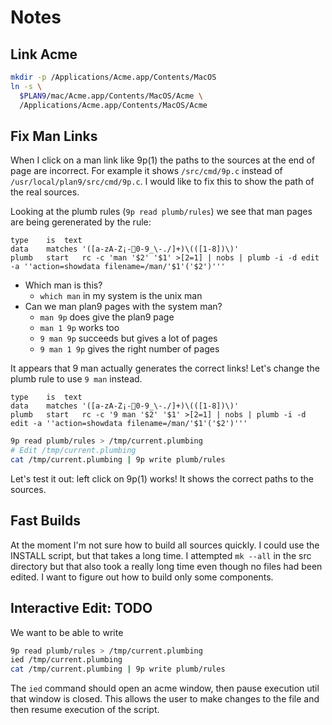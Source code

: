 Notes
=====

Link Acme
---------
```bash
mkdir -p /Applications/Acme.app/Contents/MacOS
ln -s \
  $PLAN9/mac/Acme.app/Contents/MacOS/Acme \
  /Applications/Acme.app/Contents/MacOS/Acme
```

Fix Man Links
-------------
When I click on a man link like 9p(1) the paths to the sources
at the end of page are incorrect. For example it shows
`/src/cmd/9p.c` instead of `/usr/local/plan9/src/cmd/9p.c`.
I would like to fix this to show the path of the real sources.

Looking at the plumb rules (`9p read plumb/rules`) we see that
man pages are being gerenerated by the rule:

```text
type	is	text
data	matches	'([a-zA-Z¡-￿0-9_\-./]+)\(([1-8])\)'
plumb	start	rc -c 'man '$2' '$1' >[2=1] | nobs | plumb -i -d edit -a ''action=showdata filename=/man/'$1'('$2')'''
```

* Which man is this?
	* `which man` in my system is the unix man
* Can we man plan9 pages with the system man?
	* `man 9p` does give the plan9 page
	* `man 1 9p` works too
	* `9 man 9p` succeeds but gives a lot of pages
	* `9 man 1 9p` gives the right number of pages

It appears that 9 man actually generates the correct links!
Let's change the plumb rule to use `9 man` instead.

```text
type	is	text
data	matches	'([a-zA-Z¡-￿0-9_\-./]+)\(([1-8])\)'
plumb	start	rc -c '9 man '$2' '$1' >[2=1] | nobs | plumb -i -d edit -a ''action=showdata filename=/man/'$1'('$2')'''
```

```bash
9p read plumb/rules > /tmp/current.plumbing
# Edit /tmp/current.plumbing
cat /tmp/current.plumbing | 9p write plumb/rules
```

Let's test it out: left click on 9p(1) works! It shows the
correct paths to the sources.

Fast Builds
-----------
At the moment I'm not sure how to build all sources quickly.
I could use the INSTALL script, but that takes a long time.
I attempted `mk --all` in the src directory but that also took
a really long time even though no files had been edited. I want
to figure out how to build only some components.




Interactive Edit: TODO
----------------
We want to be able to write

```bash
9p read plumb/rules > /tmp/current.plumbing
ied /tmp/current.plumbing
cat /tmp/current.plumbing | 9p write plumb/rules
```

The `ied` command should open an acme window,
then pause execution util that window is closed.
This allows the user to make changes to the file
and then resume execution of the script.

